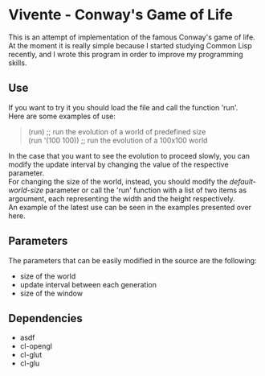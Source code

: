 Vivente - Conway's Game of Life
=============================

This is an attempt of implementation of the famous Conway's game of life.  
At the moment it is really simple because I started studying Common Lisp recently, and I wrote this program in order to improve my programming skills.  

Use
---

If you want to try it you should load the file and call the function 'run'.  
Here are some examples of use:  

> (run)            ;; run the evolution of a world of predefined size  
> (run '(100 100)) ;; run the evolution of a 100x100 world  

In the case that you want to see the evolution to proceed slowly, you can
modify the update interval by changing the value of the respective parameter.  
For changing the size of the world, instead, you should modify the 
*default-world-size* parameter or call the 'run' function with a list of two
items as argoument, each representing the width and the height respectively.  
An example of the latest use can be seen in the examples presented over here.  

Parameters
----------

The parameters that can be easily modified in the source are the following:  
* size of the world  
* update interval between each generation  
* size of the window

Dependencies
------------
* asdf  
* cl-opengl  
* cl-glut  
* cl-glu  

